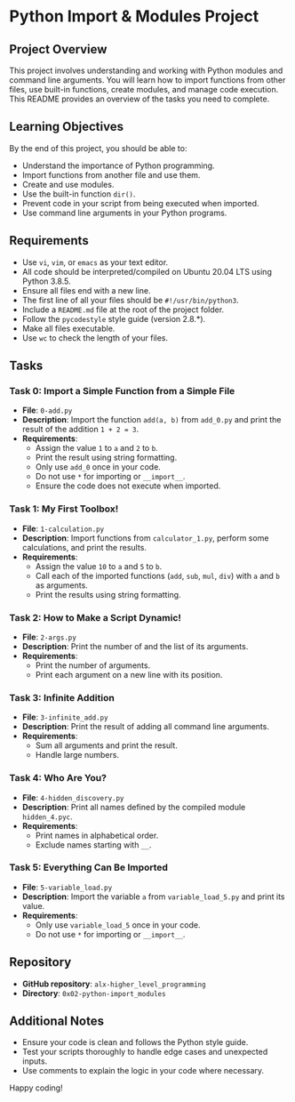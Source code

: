 # Python Import & Modules Project

## Project Overview
This project involves understanding and working with Python modules and command line arguments. You will learn how to import functions from other files, use built-in functions, create modules, and manage code execution. This README provides an overview of the tasks you need to complete.

## Learning Objectives
By the end of this project, you should be able to:
- Understand the importance of Python programming.
- Import functions from another file and use them.
- Create and use modules.
- Use the built-in function `dir()`.
- Prevent code in your script from being executed when imported.
- Use command line arguments in your Python programs.

## Requirements
- Use `vi`, `vim`, or `emacs` as your text editor.
- All code should be interpreted/compiled on Ubuntu 20.04 LTS using Python 3.8.5.
- Ensure all files end with a new line.
- The first line of all your files should be `#!/usr/bin/python3`.
- Include a `README.md` file at the root of the project folder.
- Follow the `pycodestyle` style guide (version 2.8.*).
- Make all files executable.
- Use `wc` to check the length of your files.

## Tasks

### Task 0: Import a Simple Function from a Simple File
- **File**: `0-add.py`
- **Description**: Import the function `add(a, b)` from `add_0.py` and print the result of the addition `1 + 2 = 3`.
- **Requirements**:
  - Assign the value `1` to `a` and `2` to `b`.
  - Print the result using string formatting.
  - Only use `add_0` once in your code.
  - Do not use `*` for importing or `__import__`.
  - Ensure the code does not execute when imported.

### Task 1: My First Toolbox!
- **File**: `1-calculation.py`
- **Description**: Import functions from `calculator_1.py`, perform some calculations, and print the results.
- **Requirements**:
  - Assign the value `10` to `a` and `5` to `b`.
  - Call each of the imported functions (`add`, `sub`, `mul`, `div`) with `a` and `b` as arguments.
  - Print the results using string formatting.

### Task 2: How to Make a Script Dynamic!
- **File**: `2-args.py`
- **Description**: Print the number of and the list of its arguments.
- **Requirements**:
  - Print the number of arguments.
  - Print each argument on a new line with its position.

### Task 3: Infinite Addition
- **File**: `3-infinite_add.py`
- **Description**: Print the result of adding all command line arguments.
- **Requirements**:
  - Sum all arguments and print the result.
  - Handle large numbers.

### Task 4: Who Are You?
- **File**: `4-hidden_discovery.py`
- **Description**: Print all names defined by the compiled module `hidden_4.pyc`.
- **Requirements**:
  - Print names in alphabetical order.
  - Exclude names starting with `__`.

### Task 5: Everything Can Be Imported
- **File**: `5-variable_load.py`
- **Description**: Import the variable `a` from `variable_load_5.py` and print its value.
- **Requirements**:
  - Only use `variable_load_5` once in your code.
  - Do not use `*` for importing or `__import__`.

## Repository
- **GitHub repository**: `alx-higher_level_programming`
- **Directory**: `0x02-python-import_modules`

## Additional Notes
- Ensure your code is clean and follows the Python style guide.
- Test your scripts thoroughly to handle edge cases and unexpected inputs.
- Use comments to explain the logic in your code where necessary.

Happy coding!
